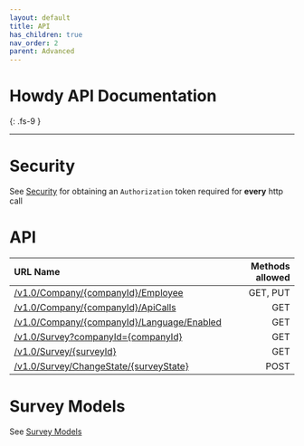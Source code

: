```yaml
---
layout: default
title: API
has_children: true
nav_order: 2
parent: Advanced
---
```


# Howdy API Documentation
{: .fs-9 }

---

# Security
See [Security](../Index.md#security) for obtaining an `Authorization` token required for **every** http call


# API

| URL Name  | Methods allowed   |
|:--|--:|
|[/v1.0/Company/{companyId}/Employee](./Employee/company-employee-get.md)|GET, PUT|
|[/v1.0/Company/{companyId}/ApiCalls](./Company/company-apiCalls.md)| GET|
|[/v1.0/Company/{companyId}/Language/Enabled](./Company/company-language-enabled.md)| GET|
|[/v1.0/Survey?companyId={companyId}](./Survey/survey-get.md)|GET|
|[/v1.0/Survey/{surveyId}](./Survey/survey-get-by-Id.md)|GET|
|[/v1.0/Survey/ChangeState/{surveyState}](./Survey/Change%20State/survey-changestate.md)| POST|

# Survey Models
See [Survey Models](./Survey/Model/survey-interface.md)